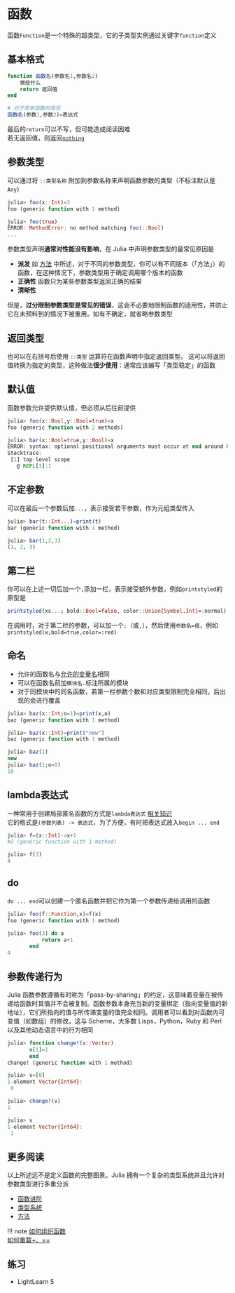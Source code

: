 # 函数
函数`Function`是一个特殊的超类型，它的子类型实例通过关键字`function`定义

## 基本格式
```jl
function 函数名(参数名1,参数名2)
    做些什么
    return 返回值
end

# 对于简单函数的简写
函数名(参数1,参数2)=表达式
```

最后的`return`可以不写，但可能造成阅读困难\
若无返回值，则返回[`nothing`](little_types.md#无)

## 参数类型
可以通过将 `::类型名称` 附加到参数名称来声明函数参数的类型（不标注默认是`Any`）
```jl
julia> foo(x::Int)=3
foo (generic function with 1 method)

julia> foo(true)
ERROR: MethodError: no method matching foo(::Bool)
...
```

参数类型声明**通常对性能没有影响**，在 Julia 中声明参数类型的最常见原因是
* **派发** 如 [方法](method.md) 中所述，对于不同的参数类型，你可以有不同版本（「方法」）的函数，在这种情况下，参数类型用于确定调用哪个版本的函数
* **正确性** 函数只为某些参数类型返回正确的结果
* **清晰性**

但是，**过分限制参数类型是常见的错误**，这会不必要地限制函数的适用性，并防止它在未预料到的情况下被重用。如有不确定，就省略参数类型

## 返回类型
也可以在右括号后使用 `::类型` 运算符在函数声明中指定返回类型。 这可以将返回值转换为指定的类型，这种做法**很少使用**：通常应该编写「类型稳定」的函数

## 默认值
函数参数允许提供默认值，但必须从后往前提供
```jl
julia> foo(x::Bool,y::Bool=true)=x
foo (generic function with 2 methods)

julia> bar(x::Bool=true,y::Bool)=x
ERROR: syntax: optional positional arguments must occur at end around REPL[3]:1
Stacktrace:
 [1] top-level scope
   @ REPL[3]:1
```

## 不定参数
可以在最后一个参数后加`...`，表示接受若干参数，作为元组类型传入
```jl
julia> bar(t::Int...)=print(t)
bar (generic function with 1 method)

julia> bar(1,2,3)
(1, 2, 3)
```

## 第二栏
你可以在上述一切后加一个`,`添加一栏，表示接受额外参数，例如`printstyled`的原型是
```jl
printstyled(xs...; bold::Bool=false, color::Union{Symbol,Int}=:normal)
```

在调用时，对于第二栏的参数，可以加一个`;`（或`,`），然后使用`参数名=值`，例如`printstyled(x;bold=true,color=:red)`

## 命名
- 允许的函数名与[允许的变量名](variable_basic.md#命名规范)相同
- 可以在函数名前加`模块名.`标注所属的模块
- 对于同模块中的同名函数，若第一栏参数个数和对应类型限制完全相同，后出现的会进行覆盖
```jl
julia> baz(x::Int;o=1)=print(x,o)
baz (generic function with 1 method)

julia> baz(x::Int)=print("new")
baz (generic function with 1 method)

julia> baz(1)
new
julia> baz(1;o=0)
10
```

## lambda表达式
一种常用于创建局部匿名函数的方式是`lambda表达式` [相关知识](https://www.luogu.com.cn/blog/t532/church-encoding-and-lam-cal)\
它的格式是`(参数列表) -> 表达式`，为了方便，有时把表达式放入`begin ... end`
```jl
julia> f=(x::Int)->x+1
#2 (generic function with 1 method)

julia> f(3)
4
```

## do
`do ... end`可以创建一个匿名函数并把它作为第一个参数传递给调用的函数
```jl
julia> foo(f::Function,x)=f(x)
foo (generic function with 1 method)

julia> foo(3) do a
           return a+1
       end
4
```

## 参数传递行为
Julia 函数参数遵循有时称为「pass-by-sharing」的约定，这意味着变量在被传递给函数时其值并不会被复制。函数参数本身充当新的变量绑定（指向变量值的新地址），它们所指向的值与所传递变量的值完全相同。调用者可以看到对函数内可变值（如数组）的修改。这与 Scheme，大多数 Lisps，Python，Ruby 和 Perl 以及其他动态语言中的行为相同
```jl
julia> function change!(x::Vector)
       x[1]=1
       end
change! (generic function with 1 method)

julia> v=[0]
1-element Vector{Int64}:
 0

julia> change!(v)
1

julia> v
1-element Vector{Int64}:
 1
```

## 更多阅读
以上所述远不是定义函数的完整图景。Julia 拥有一个复杂的类型系统并且允许对参数类型进行多重分派
- [函数进阶](../advanced/function.md)
- [类型系统](../advanced/typesystem.md)
- [方法](../advanced/method.md)

!!! note
    [如何组织函数](https://discourse.juliacn.com/t/topic/3190)\
    [如何重载+、==](https://discourse.juliacn.com/t/topic/5457)

## 练习
- LightLearn 5

[^1]: https://docs.juliacn.com/latest/manual/functions/
